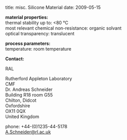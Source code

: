 title: misc. Silicone Material
date: 2009-05-15 

__material properties:__  	
thermal stability up to:	<80 °C  
most relevant chemical non-resistance: organic solvant  
optical transparency:	translucent
	
__process parameters:__  
temperature:	room temperature
<!--break-->
__Contact:__

RAL

Rutherford Appleton Laboratory  
CMF  
Dr. Andreas Schneider  
Building R18 room G55   
Chilton, Didcot  
Oxfordshire   
OX11 0QX   
United Kingdom  

phone: +44-(0)1235-44-5178  
A.Schneider@rl.ac.uk